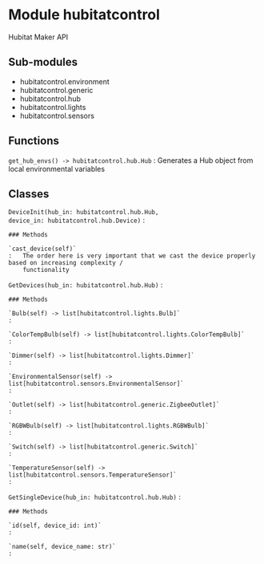 # Module hubitatcontrol

Hubitat Maker API

## Sub-modules

- hubitatcontrol.environment
- hubitatcontrol.generic
- hubitatcontrol.hub
- hubitatcontrol.lights
- hubitatcontrol.sensors

## Functions

`get_hub_envs() ‑> hubitatcontrol.hub.Hub`
:   Generates a Hub object from local environmental variables

## Classes

`DeviceInit(hub_in: hubitatcontrol.hub.Hub, device_in: hubitatcontrol.hub.Device)`
:

```
### Methods

`cast_device(self)`
:   The order here is very important that we cast the device properly based on increasing complexity /
    functionality
```

`GetDevices(hub_in: hubitatcontrol.hub.Hub)`
:

```
### Methods

`Bulb(self) ‑> list[hubitatcontrol.lights.Bulb]`
:

`ColorTempBulb(self) ‑> list[hubitatcontrol.lights.ColorTempBulb]`
:

`Dimmer(self) ‑> list[hubitatcontrol.lights.Dimmer]`
:

`EnvironmentalSensor(self) ‑> list[hubitatcontrol.sensors.EnvironmentalSensor]`
:

`Outlet(self) ‑> list[hubitatcontrol.generic.ZigbeeOutlet]`
:

`RGBWBulb(self) ‑> list[hubitatcontrol.lights.RGBWBulb]`
:

`Switch(self) ‑> list[hubitatcontrol.generic.Switch]`
:

`TemperatureSensor(self) ‑> list[hubitatcontrol.sensors.TemperatureSensor]`
:
```

`GetSingleDevice(hub_in: hubitatcontrol.hub.Hub)`
:

```
### Methods

`id(self, device_id: int)`
:

`name(self, device_name: str)`
:
```
